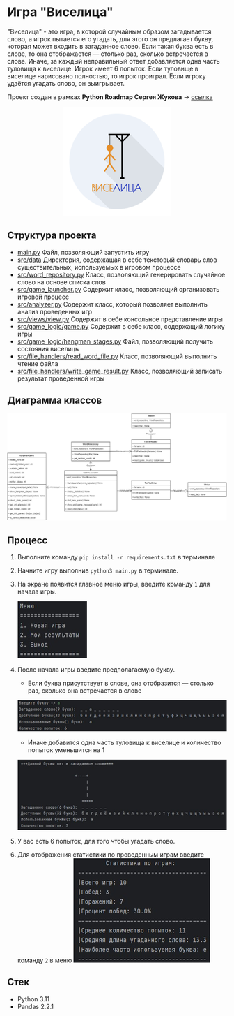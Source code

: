# Игра "Виселица"

"Виселица" - это игра, в которой случайным образом загадывается слово, а игрок пытается его угадать, для этого он
предлагает букву, которая может входить в загаданное слово.
Если такая буква есть в слове, то она отображается — столько раз, сколько встречается в слове. Иначе, за каждый
неправильный ответ добавляется одна часть туловища к виселице. Игрок имеет 6 попыток.
Если туловище в виселице нарисовано полностью, то игрок проиграл. Если игроку удаётся угадать слово, он выигрывает.

Проект создан в рамках **Python Roadmap Сергея Жукова** -> [ссылка](https://zhukovsd.github.io/python-backend-learning-course/)


<p align="center">
  <img src="./docs/logo_game.png" width="250" height="250" alt="logo"/>
</p>

## Структура проекта

* [main.py](main.py) Файл, позволяющий запустить игру
* [src/data](src/data) Директория, содержащая в себе текстовый словарь слов существительных, используемых в игровом
  процессе
* [src/word_repository.py](src/word_repository.py) Класс, позволяющий генерировать случайное слово на основе списка слов
* [src/game_launcher.py](src/game_launcher.py) Содержит класс, позволяющий организовать игровой процесс
* [src/analyzer.py](src/analyzer.py) Содержит класс, который позволяет выполнить анализ проведенных игр
* [src/views/view.py](src/views/view.py) Содержит в себе консольное представление игры
* [src/game_logic/game.py](src/game_logic/game.py) Содержит в себе класс, содержащий логику игры
* [src/game_logic/hangman_stages.py](src/game_logic/hangman_stages.py) Файл, позволяющий получить состояния виселицы
* [src/file_handlers/read_word_file.py](src/file_handlers/read_word_file.py) Класс, позволяющий выполнить чтение файла
* [src/file_handlers/write_game_result.py](src/file_handlers/write_game_result.py) Класс, позволяющий записать результат
  проведенной игры

## Диаграмма классов

![Diagram](./docs/diagram.jpg)

## Процесс

1. Выполните команду `pip install -r requirements.txt` в терминале
2. Начните игру выполнив `python3 main.py` в терминале.
3. На экране появится главное меню игры, введите команду `1` для начала игры.

   ![Menu](./docs/menu.jpg)

4. После начала игры введите предполагаемую букву.
    - Если буква присутствует в слове, она отобразится — столько раз, сколько она встречается в слове

   ![Correct](./docs/correct_letter.jpg)

    - Иначе добавится одна часть туловища к виселице и количество попыток уменьшится на 1

   ![Incorrect](./docs/incorrect_letter.jpg)
5. У вас есть 6 попыток, для того чтобы угадать слово.
6. Для отображения статистики по проведенным играм введите команду `2` в меню
   ![Statistics](./docs/statistics.jpg)

## Стек

* Python 3.11
* Pandas 2.2.1
